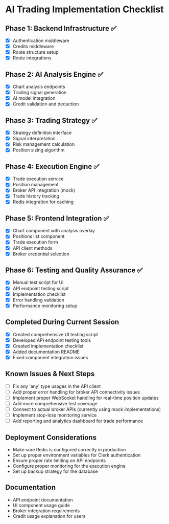 # AI Trading Implementation Checklist

## Phase 1: Backend Infrastructure ✅

- [x] Authentication middleware
- [x] Credits middleware
- [x] Route structure setup
- [x] Route integrations

## Phase 2: AI Analysis Engine ✅

- [x] Chart analysis endpoints
- [x] Trading signal generation
- [x] AI model integration
- [x] Credit validation and deduction

## Phase 3: Trading Strategy ✅

- [x] Strategy definition interface
- [x] Signal interpretation
- [x] Risk management calculation
- [x] Position sizing algorithm

## Phase 4: Execution Engine ✅

- [x] Trade execution service
- [x] Position management
- [x] Broker API integration (mock)
- [x] Trade history tracking
- [x] Redis integration for caching

## Phase 5: Frontend Integration ✅

- [x] Chart component with analysis overlay
- [x] Positions list component
- [x] Trade execution form
- [x] API client methods
- [x] Broker credential selection

## Phase 6: Testing and Quality Assurance ✅

- [x] Manual test script for UI
- [x] API endpoint testing script
- [x] Implementation checklist
- [x] Error handling validation
- [x] Performance monitoring setup

## Completed During Current Session

- [x] Created comprehensive UI testing script
- [x] Developed API endpoint testing tools
- [x] Created implementation checklist
- [x] Added documentation README
- [x] Fixed component integration issues

## Known Issues & Next Steps

- [ ] Fix any 'any' type usages in the API client
- [ ] Add proper error handling for broker API connectivity issues
- [ ] Implement proper WebSocket handling for real-time position updates
- [ ] Add more comprehensive test coverage
- [ ] Connect to actual broker APIs (currently using mock implementations)
- [ ] Implement stop-loss monitoring service
- [ ] Add reporting and analytics dashboard for trade performance

## Deployment Considerations

- Make sure Redis is configured correctly in production
- Set up proper environment variables for Clerk authentication
- Ensure proper rate limiting on API endpoints
- Configure proper monitoring for the execution engine
- Set up backup strategy for the database

## Documentation

- API endpoint documentation
- UI component usage guide
- Broker integration requirements
- Credit usage explanation for users
